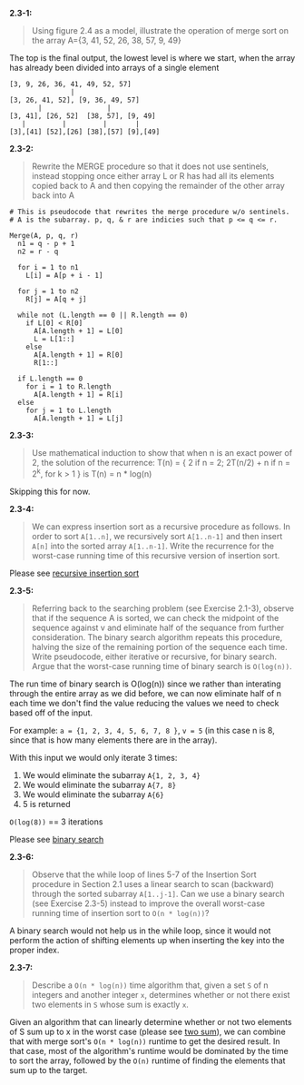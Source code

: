 **2.3-1:**

> Using figure 2.4 as a model, illustrate the operation of merge sort on the array A={3, 41, 52, 26, 38, 57, 9, 49}

The top is the final output, the lowest level is where we start, when the array has already been divided into arrays of a single element

```
[3, 9, 26, 36, 41, 49, 52, 57]
               |
[3, 26, 41, 52], [9, 36, 49, 57]
       |                |
[3, 41], [26, 52]  [38, 57], [9, 49]
   |         |         |       |
[3],[41] [52],[26] [38],[57] [9],[49]

```

**2.3-2:**

> Rewrite the MERGE procedure so that it does not use sentinels, instead stopping once either array L or R has had all its elements copied back to A and then copying the remainder of the other array back into A

```
# This is pseudocode that rewrites the merge procedure w/o sentinels.
# A is the subarray. p, q, & r are indicies such that p <= q <= r.

Merge(A, p, q, r)
  n1 = q - p + 1
  n2 = r - q

  for i = 1 to n1
    L[i] = A[p + i - 1]

  for j = 1 to n2
    R[j] = A[q + j]

  while not (L.length == 0 || R.length == 0)
    if L[0] < R[0]
      A[A.length + 1] = L[0]
      L = L[1::]
    else
      A[A.length + 1] = R[0]
      R[1::]

  if L.length == 0
    for i = 1 to R.length
      A[A.length + 1] = R[i]
  else
    for j = 1 to L.length
      A[A.length + 1] = L[j]
```

**2.3-3:**

> Use mathematical induction to show that when n is an exact power of 2, the solution of the recurrence:
> T(n) = { 2 if n = 2; 2T(n/2) + n if n = 2<sup>k</sup>, for k > 1 }
> is T(n) = n * log(n)

Skipping this for now.

**2.3-4:**

> We can express insertion sort as a recursive procedure as follows. In order to sort `A[1..n]`, we recursively sort `A[1..n-1]` and then insert `A[n]` into the sorted array `A[1..n-1]`. Write the recurrence for the worst-case running time of this recursive version of insertion sort.

Please see [recursive insertion sort](https://github.com/hillmandj/clrs-algorithms/blob/master/ch-2/code/recursive_insertion_sort.rb)

**2.3-5:**

> Referring back to the searching problem (see Exercise 2.1-3), observe that if the sequence A is sorted, we can check the midpoint of the sequence against v and eliminate half of the sequance from further consideration. The binary search algorithm repeats this procedure, halving the size of the remaining portion of the sequence each time. Write pseudocode, either iterative or recursive, for binary search. Argue that the worst-case running time of binary search is `O(log(n))`.

The run time of binary search is O(log(n)) since we rather than interating through the entire array as we did before, we can now eliminate half of n each time we don't find the value reducing the values we need to check based off of the input.

For example: `a = {1, 2, 3, 4, 5, 6, 7, 8 }`, `v = 5` (in this case n is 8, since that is how many elements there are in the array).

With this input we would only iterate 3 times:

1. We would eliminate the subarray `A{1, 2, 3, 4}`
2. We would eliminate the subarray `A{7, 8}`
3. We would eliminate the subarray `A{6}`
4. 5 is returned

`O(log(8))` == 3 iterations

Please see [binary search](https://github.com/hillmandj/clrs-algorithms/blob/master/ch-2/code/binary_search.rb)

**2.3-6:**

> Observe that the while loop of lines 5-7 of the Insertion Sort procedure in Section 2.1 uses a linear search to scan (backward) through the sorted subarray `A[1..j-1]`. Can we use a binary search (see Exercise 2.3-5) instead to improve the overall worst-case running time of insertion sort to `O(n * log(n))`?

A binary search would not help us in the while loop, since it would not perform the action of shifting elements up when inserting the key into the proper index.

**2.3-7:**

> Describe a `O(n * log(n))` time algorithm that, given a set `S` of n integers and another integer `x`, determines whether or not there exist two elements in `S` whose sum is exactly `x`.

Given an algorithm that can linearly determine whether or not two elements of S sum up to x in the worst case (please see [two sum](https://github.com/hillmandj/clrs-algorithms/blob/master/ch-2/code/two_sum.rb)), we can combine that with merge sort's `O(n * log(n))` runtime to get the desired result. In that case, most of the algorithm's runtime would be dominated by the time to sort the array, followed by the `O(n)` runtime of finding the elements that sum up to the target.

